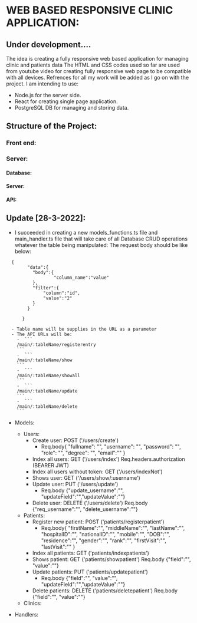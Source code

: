 # WEB BASED RESPONSIVE CLINIC APPLICATION:
## Under development....

The idea is creating a fully responsive web based application for managing clinic and patients data
The HTML and CSS codes used so far are used from youtube video for creating fully responsive web page to be compatible with all devices.
Refrences for all my work will be added as I go on with the project.
I am intending to use:
- Node.js for the server side.
- React for creating single page application.
- PostgreSQL DB for managing and storing data.


## Structure of the Project:
### Front end:

### Server:
#### Database:
#### Server:
#### API:
## Update [28-3-2022]:
  - I succeeded in creating a new models_functions.ts file and main_handler.ts file that will take care of all Database CRUD operations whatever the table being manipulated:
    The request body should be like below:
```
  {
        "data":{
          "body":{
                  "column_name":"value"
          },
          "filter":{
              "column":"id",
              "value":"2"
          }     
        }

      } 
```

      - Table name will be supplies in the URL as a parameter
      - The API URLs will be:
        -  ``` 
        /main/:tableName/registerentry 
        ```
        -  ``` 
        /main/:tableName/show 
        ```
        -  ``` 
        /main/:tableName/showall 
        ```
        -  ``` 
        /main/:tableName/update 
        ```
        -  ```
        /main/:tableName/delete 
        ```


- Models:
    - Users:
        - Create user: POST ('/users/create')
            - Req.body{
                "fullname": "",
                "username": "",
                "password": "",
                "role": "",
                "degree": "",
                "email":""
                }
        - Index all users: GET ('/users/index') Req.headers.authorization (BEARER JWT)
        - Index all users without token: GET ('/users/indexNot')
        - Shows user: GET ('/users/show/:username')  
        - Update user: PUT ('/users/update')
          - Req.body {"update_username":"", "updateField":"","updateValue":""}
        - Delete user: DELETE ('/users/delete') Req.body {"req_username":"", "delete_username":""}
    - Patients:
        - Register new patient: POST ('patients/registerpatient')
            - Req.body{
              "firstName":"",
              "middleName":"",
              "lastName":"",
              "hospitalID":"",
              "nationalID":"",
              "mobile":"",
              "DOB":"",
              "residence":"",
              "gender":"",
              "rank":"",
              "firstVisit":"",
              "lastVisit":""
            }
        - Index all patients: GET ('patients/indexpatients')
        - Shows patient: GET ('patients/showpatient') Req.body {"field":"", "value":""}
        - Update patients: PUT ('patients/updatepatient')
          - Req.body {"field":"", "value":"", "updateField":"","updateValue":""}
        - Delete patients: DELETE ('patients/deletepatient') Req.body {"field":"", "value":""}
    - Clinics:


- Handlers:
